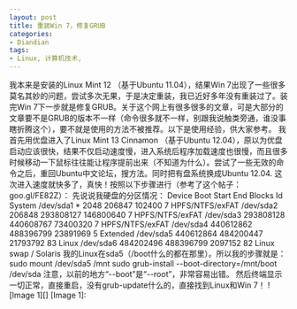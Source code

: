 ```yaml
---
layout: post
title: 重装Win 7，修复GRUB
categories:
- Diandian
tags:
- Linux, 计算机技术, 
---
```

我本来是安装的Linux Mint 12 （基于Ubuntu 11.04），结果Win 7出现了一些很多莫名其妙的问题，尝试多次无果，于是决定重装，我已近好多年没有重装过了。装完Win 7下一步就是修复GRUB。关于这个网上有很多很多的文章，可是大部分的文章要不是GRUB的版本不一样（命令很多就不一样，别跟我说触类旁通，谁没事瞎折腾这个），要不就是使用的方法不被推荐。以下是使用经验，供大家参考。 我首先用优盘进入了Linux Mint 13 Cinnamon （基于Ubuntu 12.04），原以为优盘启动应该很快，结果不仅启动速度慢，进入系统后程序加载速度也很慢，而且很多时候移动一下鼠标往往能让程序提前出来（不知道为什么）。尝试了一些无效的命令之后，重回Ubuntu中文论坛，搜方法。同时把有盘系统换成Ubuntu 12.04. 这次进入速度就快多了，真快！按照以下步骤进行（参考了这个帖子：goo.gl/FE82Z）： 先说说我硬盘的分区情况： Device Boot Start End Blocks Id System /dev/sda1 \* 2048 206847 102400 7 HPFS/NTFS/exFAT /dev/sda2 206848 293808127 146800640 7 HPFS/NTFS/exFAT /dev/sda3 293808128 440608767 73400320 7 HPFS/NTFS/exFAT /dev/sda4 440612862 488396799 23891969 5 Extended /dev/sda5 440612864 484200447 21793792 83 Linux /dev/sda6 484202496 488396799 2097152 82 Linux swap / Solaris 我的Linux在sda5（/boot什么的都在那里）。所以我的步骤就是： sudo mount /dev/sda5 /mnt sudo grub-install --boot-directory=/mnt/boot /dev/sda 注意，以前的地方“--boot”是“--root”，非常容易出错。 然后终端显示一切正常，直接重启，没有grub-update什么的，直接找到Linux和Win 7！ !\[Image 1\]\[\] \[Image 1\]: